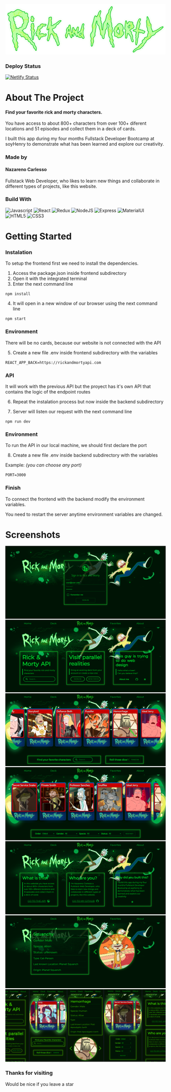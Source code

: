 ![Rick and Morty](frontend/public/img/nav_logo.png)

### Deploy Status

[![Netlify Status](https://api.netlify.com/api/v1/badges/709b8e18-30dc-434d-bcdf-c277222fbd34/deploy-status)](https://app.netlify.com/sites/nazarenocarlesso-rick-and-morty/deploys)

# About The Project

#### Find your favorite rick and morty characters.

You have access to about 800+ characters from over 100+ diferent locations and 51 episodes and collect them in a deck of cards.

I built this app during my four months Fullstack Developer Bootcamp at soyHenry to demonstrate what has been learned and explore our creativity.

### Made by

#### Nazareno Carlesso

Fullstack Web Developer, who likes to learn new things and collaborate in different types of projects, like this website.

### Build With

![Javascript](https://img.shields.io/badge/Javascript-black.svg?style=flat-square&logo=javascript&logoColor=%23F7DF1E)
![React](https://img.shields.io/badge/React-black.svg?style=flat-square&logo=react&logoColor=%2361DAFB)
![Redux](https://img.shields.io/badge/Redux-black.svg?style=flat-square&logo=redux&logoColor=%23593d88)
![NodeJS](https://img.shields.io/badge/NodeJS-black?style=flat-square&logo=node.js&logoColor=%68a063)
![Express](https://img.shields.io/badge/Express-black.svg?style=flat-square&logo=express&logoColor=%2361DAFB)
![MaterialUI](https://img.shields.io/badge/MaterialUI-black.svg?style=flat-square&logo=mui&logoColor=%230081CB)
![HTML5](https://img.shields.io/badge/html5-black.svg?style=flat-square&logo=html5&logoColor=%23E34F26)
![CSS3](https://img.shields.io/badge/css3-black.svg?style=flat-square&logo=css3&logoColor=%231572B6)
# Getting Started

### Instalation

To setup the frontend first we need to install the dependencies.

1. Access the package.json inside frontend subdirectory
2. Open it with the integrated terminal
3. Enter the next command line

```
npm install
```

4. It will open in a new window of our browser using the next command line

```
npm start
```

### Environment

There will be no cards, because our website is not connected with the API

5. Create a new file .env inside frontend subdirectory with the variables

```
REACT_APP_BACK=https://rickandmortyapi.com
```

### API

It will work with the previous API but the proyect has it's own API that contains the logic of the endpoint routes

6. Repeat the instalation process but now inside the backend subdirectory

7. Server will listen our request with the next command line

```
npm run dev
```

### Environment

To run the API in our local machine, we should first declare the port

8. Create a new file .env inside backend subdirectory with the variables

Example: *(you can choose any port)*
```
PORT=3000 
```

### Finish

To connect the frontend with the backend modify the environment variables.

You need to restart the server anytime environment variables are changed.

# Screenshots

![signin](screenshots/signin.png)
![home](screenshots/home.png)
![deck](screenshots/deck.png)
![favorites](screenshots/favorites.png)
![about](screenshots/about.png)
![detail](screenshots/detail.png)
![responsive](screenshots/responsive.png)

### Thanks for visiting

Would be nice if you leave a star